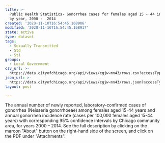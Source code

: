 ```yaml
---
title: >-
  Public Health Statistics- Gonorrhea cases for females aged 15 - 44 in Chicago,
  by year, 2000 -  2014
created: '2020-11-10T16:54:45.168906'
modified: '2020-11-10T16:54:45.168917'
state: active
type: dataset
tags:
  - Sexually Transmitted
  - Std
  - Sti
groups:
  - Local Government
csv_url: >-
  https://data.cityofchicago.org/api/views/cgjw-mn43/rows.csv?accessType=DOWNLOAD
json_url: >-
  https://data.cityofchicago.org/api/views/cgjw-mn43/rows.json?accessType=DOWNLOAD
layout: post

---
```

The annual number of newly reported, laboratory-confirmed cases of gonorrhea (Neisseria gonorrhoeae) among females aged 15-44 years and annual gonorrhea incidence rate (cases per 100,000 females aged 15-44 years) with corresponding 95% confidence intervals by Chicago community area, for years 2000 – 2014.  See the full description by clicking on the maroon "About" button on the right-hand side of the screen, and click on the PDF under "Attachments".
